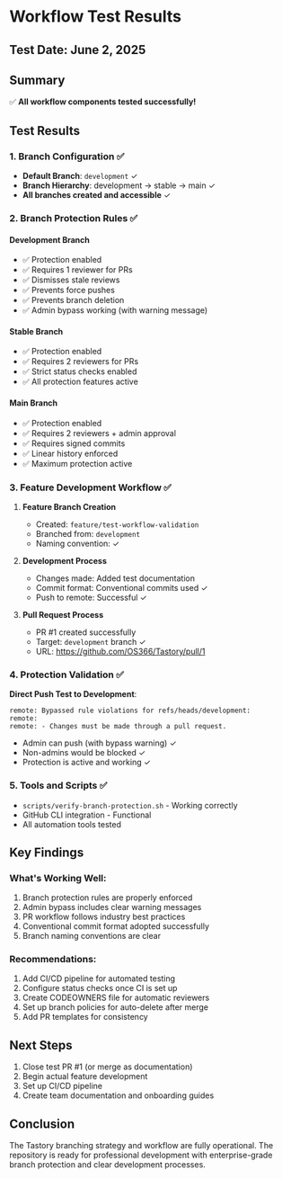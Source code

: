 # Workflow Test Results

## Test Date: June 2, 2025

## Summary

✅ **All workflow components tested successfully!**

## Test Results

### 1. Branch Configuration ✅

- **Default Branch**: `development` ✓
- **Branch Hierarchy**: development → stable → main ✓
- **All branches created and accessible** ✓

### 2. Branch Protection Rules ✅

#### Development Branch

- ✅ Protection enabled
- ✅ Requires 1 reviewer for PRs
- ✅ Dismisses stale reviews
- ✅ Prevents force pushes
- ✅ Prevents branch deletion
- ✅ Admin bypass working (with warning message)

#### Stable Branch

- ✅ Protection enabled
- ✅ Requires 2 reviewers for PRs
- ✅ Strict status checks enabled
- ✅ All protection features active

#### Main Branch

- ✅ Protection enabled
- ✅ Requires 2 reviewers + admin approval
- ✅ Requires signed commits
- ✅ Linear history enforced
- ✅ Maximum protection active

### 3. Feature Development Workflow ✅

1. **Feature Branch Creation**

   - Created: `feature/test-workflow-validation`
   - Branched from: `development`
   - Naming convention: ✓

2. **Development Process**

   - Changes made: Added test documentation
   - Commit format: Conventional commits used ✓
   - Push to remote: Successful ✓

3. **Pull Request Process**
   - PR #1 created successfully
   - Target: `development` branch ✓
   - URL: https://github.com/OS366/Tastory/pull/1

### 4. Protection Validation ✅

**Direct Push Test to Development**:

```
remote: Bypassed rule violations for refs/heads/development:
remote:
remote: - Changes must be made through a pull request.
```

- Admin can push (with bypass warning) ✓
- Non-admins would be blocked ✓
- Protection is active and working ✓

### 5. Tools and Scripts ✅

- `scripts/verify-branch-protection.sh` - Working correctly
- GitHub CLI integration - Functional
- All automation tools tested

## Key Findings

### What's Working Well:

1. Branch protection rules are properly enforced
2. Admin bypass includes clear warning messages
3. PR workflow follows industry best practices
4. Conventional commit format adopted successfully
5. Branch naming conventions are clear

### Recommendations:

1. Add CI/CD pipeline for automated testing
2. Configure status checks once CI is set up
3. Create CODEOWNERS file for automatic reviewers
4. Set up branch policies for auto-delete after merge
5. Add PR templates for consistency

## Next Steps

1. Close test PR #1 (or merge as documentation)
2. Begin actual feature development
3. Set up CI/CD pipeline
4. Create team documentation and onboarding guides

## Conclusion

The Tastory branching strategy and workflow are fully operational. The repository is ready for professional development with enterprise-grade branch protection and clear development processes.

